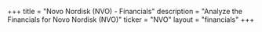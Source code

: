 +++
title = "Novo Nordisk (NVO) - Financials"
description = "Analyze the Financials for Novo Nordisk (NVO)"
ticker = "NVO"
layout = "financials"
+++

